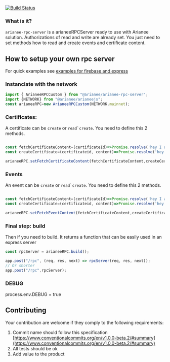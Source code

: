 [![Build Status](https://travis-ci.org/Arianee/arianee-server.svg?branch=master)](https://travis-ci.org/Arianee/arianee-server)


### What is it?

``arianee-rpc-server`` is a arianeeRPCServer ready to use with Arianee solution. Authorizations of read and write are already set. You just need to set methods how to read and create events and certificate content.

## How to setup your own rpc server
For quick examples see 
[examples for firebase and express](./src/examples)

### Instanciate with the network
```javascript
import { ArianeeRPCCustom } from "@arianee/arianee-rpc-server";
import {NETWORK} from "@arianee/arianeejs";
const arianeeRPC=new ArianeeRPCCustom(NETWORK.mainnet);
```

### Certificates:

A certificate can be ```create``` or ```read`create```. 
You need to define this 2 methods.

```javascript

const fetchCertificateContent=(certificateId)=>Promise.resolve('hey I am the content');
const createCertificate=(certificateid, content)=>Promise.resolve('hey I have created the content');

arianeeRPC.setFetchCertificateContent(fetchCertificateContent,createCertificate);
```

### Events
An event can be ```create``` or ```read`create```. 
You need to define this 2 methods.

```javascript

const fetchCertificateContent=(certificateId)=>Promise.resolve('hey I am the content');
const createCertificate=(certificateid, content)=>Promise.resolve('hey I have created the content');

arianeeRPC.setFetchEventContent(fetchCertificateContent,createCertificate);
```
### Final step: build
Then if you need to build. It returns a function that can be easily used in an express server

```javascript
const rpcServer = arianeeRPC.build();

app.post("/rpc", (req, res, next) => rpcServer(req, res, next));
// Or shorter
app.post("/rpc",rpcServer);

```


### DEBUG

process.env.DEBUG = true

## Contributing

Your contribution are welcome if they comply to the following requirements:

 1. Commit name should follow this specification [https://www.conventionalcommits.org/en/v1.0.0-beta.2/#summary](https://www.conventionalcommits.org/en/v1.0.0-beta.2/#summary)
 2. All tests should be ok
 3. Add value to the product

